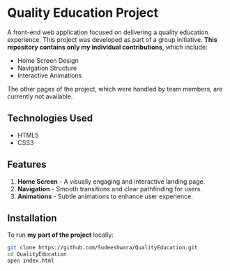 # Quality Education Project  

A front-end web application focused on delivering a quality education experience. This project was developed as part of a group initiative. **This repository contains only my individual contributions**, which include:  

- Home Screen Design  
- Navigation Structure  
- Interactive Animations  

The other pages of the project, which were handled by team members, are currently not available.  

## Technologies Used  
- HTML5  
- CSS3  

## Features  
1. **Home Screen** - A visually engaging and interactive landing page.  
2. **Navigation** - Smooth transitions and clear pathfinding for users.  
3. **Animations** - Subtle animations to enhance user experience.  

## Installation  
To run **my part of the project** locally:  
```bash
git clone https://github.com/Sudeeshwara/QualityEducation.git
cd QualityEducation
open index.html
